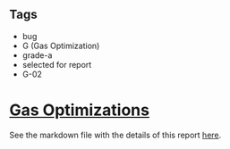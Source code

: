 ## Tags

- bug
- G (Gas Optimization)
- grade-a
- selected for report
- G-02

# [Gas Optimizations](https://github.com/code-423n4/2023-03-mute-findings/issues/31) 

See the markdown file with the details of this report [here](https://github.com/code-423n4/2023-03-mute-findings/blob/main/data/0xA5DF-G.md).